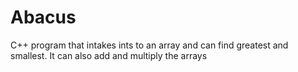 # Abacus
C++ program that intakes ints to an array and can find greatest and smallest. It can also add and multiply the arrays  
